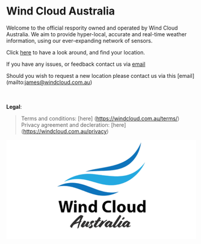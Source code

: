 # Wind Cloud Australia
Welcome to the official respority owned and operated by Wind Cloud Australia. We aim to provide hyper-local, accurate and real-time weather information, using our ever-expanding network of sensors.

Click [here](https://windcloud.com.au) to have a look around, and find your location. 

If you have any issues, or feedback contact us via [email](mailto:hello@windcloud.com.au)

Should you wish to request a new location please contact us via this [email] (mailto:james@windcloud.com.au)


<br><br>
**Legal**:

> Terms and conditions: [here] (https://windcloud.com.au/terms/) <br>
> Privacy agreement and decleration: [here] (https://windcloud.com.au/privacy)

![Logo](imgs/banner.png)

